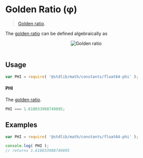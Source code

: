 Golden Ratio (φ)
===
> [Golden ratio][phi].

<!-- <intro> -->
The [golden ratio][phi] can be defined algebraically as

<!-- <equation class="equation" label="eq:golden_ratio" align="center" raw="\phi = \frac{1 + \sqrt{5}}{2}" alt="Golden ratio"> -->
<div class="equation" align="center" data-raw-text="\phi = \frac{1 + \sqrt{5}}{2}" data-equation="eq:golden_ratio">
    <img src="https://cdn.rawgit.com/stdlib-js/stdlib/16b5e6ce8a4610d535ce3294e8a3541da8b694a8/lib/node_modules/@stdlib/math/constants/float64-phi/docs/img/golden_ratio.svg" alt="Golden ratio">
    <br>
    <br>
</div>
<!-- </equation> -->
<!-- </intro> -->

<!-- <usage> -->
## Usage

``` javascript
var PHI = require( '@stdlib/math/constants/float64-phi' );
```

#### PHI

The [golden ratio][phi-value].

``` javascript
PHI === 1.618033988749895;
```
<!-- </usage> -->

<!-- <examples> -->
## Examples

``` javascript
var PHI = require( '@stdlib/math/constants/float64-phi' );

console.log( PHI );
// returns 1.618033988749895
```
<!-- </examples> -->

<!-- <links> -->
[phi]: http://en.wikipedia.org/wiki/Golden_ratio
[phi-value]: http://oeis.org/A001622
<!-- </links> -->
